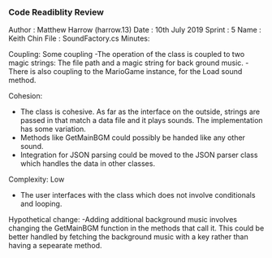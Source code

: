 ﻿
### Code Readiblity Review
Author : Matthew Harrow (harrow.13)
Date   : 10th July 2019
Sprint : 5
Name   : Keith Chin
File   : SoundFactory.cs
Minutes: 

Coupling: Some coupling
-The operation of the class is coupled to two magic strings: The file path and a magic string for back ground music.
-There is also coupling to the MarioGame instance, for the Load sound method. 


Cohesion: 
- The class is cohesive. As far as the interface on the outside, strings are passed in that match a data file and it plays 
sounds. The implementation has some variation.
- Methods like GetMainBGM could possibly be handed like any other sound.
- Integration for JSON parsing could be moved to the JSON parser class which handles the data in other classes.


Complexity: Low
- The user interfaces with the class which does not involve conditionals and looping. 



Hypothetical change: 
-Adding additional background music involves changing the GetMainBGM function in the methods that call it. This could be
better handled by fetching the background music with a key rather than having a sepearate method.

